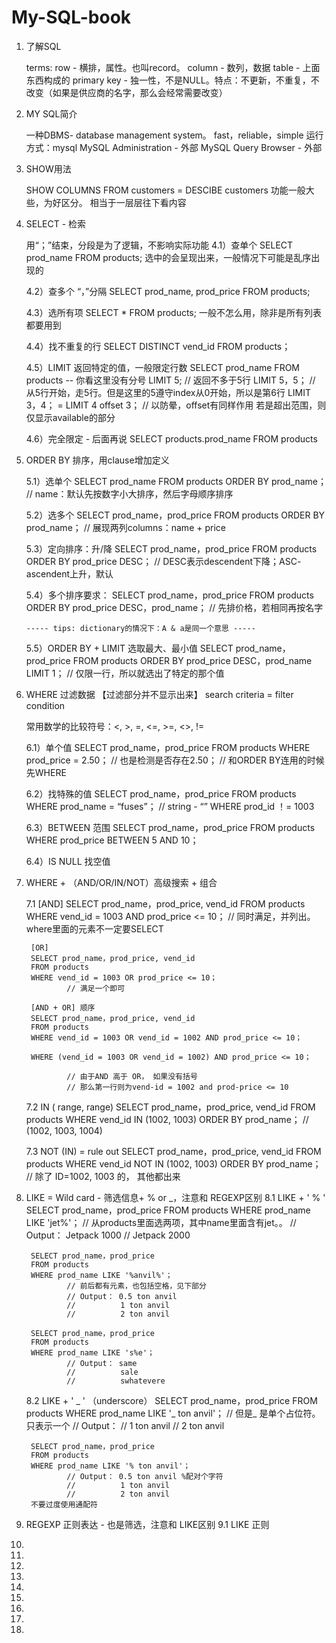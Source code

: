 # My-SQL-book

1. 了解SQL 

    terms: 
        row - 横排，属性。也叫record。
        column - 数列，数据
        table - 上面东西构成的
        primary key - 独一性，不是NULL。特点：不更新，不重复，不改变（如果是供应商的名字，那么会经常需要改变）
    
2. MY SQL简介 

    一种DBMS- database management system。
    fast，reliable，simple
    运行方式：mysql
            MySQL Administration - 外部
            MySQL Query Browser - 外部
            
3. SHOW用法 

    SHOW COLUMNS FROM customers  =  DESCIBE customers
    功能一般大些，为好区分。
    相当于一层层往下看内容

4. SELECT - 检索 

    用“；”结束，分段是为了逻辑，不影响实际功能
    4.1）查单个
        SELECT prod_name FROM products;
        选中的会呈现出来，一般情况下可能是乱序出现的
        
    4.2）查多个 “，”分隔
        SELECT prod_name, prod_price FROM products;
        
    4.3）选所有项
        SELECT * FROM products;
        一般不怎么用，除非是所有列表都要用到
        
    4.4）找不重复的行
        SELECT DISTINCT vend_id FROM products；
        
    4.5）LIMIT 返回特定的值，一般限定行数
        SELECT prod_name FROM products        -- 你看这里没有分号
        LIMIT 5;          // 返回不多于5行
        LIMIT 5，5；      // 从5行开始，走5行。但是这里的5遵守index从0开始，所以是第6行
        LIMIT 3，4； = LIMIT 4 offset 3；     // 以防晕，offset有同样作用
          若是超出范围，则仅显示available的部分
        
    4.6）完全限定 - 后面再说
        SELECT products.prod_name FROM products 

5. ORDER BY 排序，用clause增加定义

    5.1）选单个
        SELECT prod_name FROM products
        ORDER BY prod_name；          // name：默认先按数字小大排序，然后字母顺序排序
        
    5.2）选多个
        SELECT prod_name，prod_price FROM products
        ORDER BY prod_name；          // 展现两列columns：name + price
    
    5.3）定向排序：升/降
        SELECT prod_name，prod_price FROM products
        ORDER BY prod_price DESC；   // DESC表示descendent下降；ASC- ascendent上升，默认
        
    5.4）多个排序要求：
        SELECT prod_name，prod_price FROM products
        ORDER BY prod_price DESC，prod_name；   // 先排价格，若相同再按名字
        
       ----- tips: dictionary的情况下：A & a是同一个意思 -----
        
    5.5）ORDER BY + LIMIT 选取最大、最小值
        SELECT prod_name，prod_price FROM products
        ORDER BY prod_price DESC，prod_name
        LIMIT 1；             // 仅限一行，所以就选出了特定的那个值 
    
6. WHERE 过滤数据 【过滤部分并不显示出来】  search criteria = filter condition
    
    常用数学的比较符号：<, >, =, <=, >=, <>, !=
    
    6.1）单个值 
        SELECT prod_name，prod_price FROM products
        WHERE prod_price = 2.50；    // 也是检测是否存在2.50；
                                     // 和ORDER BY连用的时候先WHERE
        
    6.2）找特殊的值
        SELECT prod_name，prod_price FROM products
        WHERE prod_name = “fuses”；  // string - “”
        WHERE prod_id ！= 1003 
        
    6.3）BETWEEN 范围
        SELECT prod_name，prod_price FROM products
        WHERE prod_price BETWEEN 5 AND 10；
        
    6.4）IS NULL 找空值
 
7. WHERE + （AND/OR/IN/NOT）高级搜索 + 组合

    7.1 [AND]
        SELECT prod_name，prod_price, vend_id
        FROM products
        WHERE vend_id = 1003 AND prod_price <= 10； 
                // 同时满足，并列出。 where里面的元素不一定要SELECT
        
        [OR]
        SELECT prod_name，prod_price, vend_id
        FROM products
        WHERE vend_id = 1003 OR prod_price <= 10； 
                // 满足一个即可
                
        [AND + OR] 顺序
        SELECT prod_name，prod_price, vend_id
        FROM products
        WHERE vend_id = 1003 OR vend_id = 1002 AND prod_price <= 10； 
        
        WHERE (vend_id = 1003 OR vend_id = 1002) AND prod_price <= 10； 
        
                // 由于AND 高于 OR， 如果没有括号
                // 那么第一行则为vend-id = 1002 and prod-price <= 10  
                
    7.2 IN ( range, range)
        SELECT prod_name，prod_price, vend_id
        FROM products
        WHERE vend_id IN (1002, 1003)
        ORDER BY prod_name；     // (1002, 1003, 1004)
    
    7.3 NOT (IN) = rule out
        SELECT prod_name，prod_price, vend_id
        FROM products
        WHERE vend_id NOT IN (1002, 1003)
        ORDER BY prod_name；     // 除了 ID=1002, 1003 的， 其他都出来
        
    
8. LIKE = Wild card - 筛选信息+ % or _，注意和 REGEXP区别
    8.1 LIKE + ' % '
        SELECT prod_name，prod_price
        FROM products
        WHERE prod_name LIKE 'jet%'；
                // 从products里面选两项，其中name里面含有jet。。
                // Output： Jetpack 1000
                //          Jetpack 2000
            
        SELECT prod_name，prod_price
        FROM products
        WHERE prod_name LIKE '%anvil%'；
                // 前后都有元素，也包括空格，见下部分
                // Output： 0.5 ton anvil
                //          1 ton anvil 
                //          2 ton anvil
        
        SELECT prod_name，prod_price
        FROM products
        WHERE prod_name LIKE 's%e'；
                // Output： same
                //          sale 
                //          swhatevere
    
    
    8.2 LIKE + ' _ ' （underscore）
        SELECT prod_name，prod_price
        FROM products
        WHERE prod_name LIKE '_ ton anvil'；
                // 但是_ 是单个占位符。只表示一个
                // Output： 
                //          1 ton anvil 
                //          2 ton anvil
        
        SELECT prod_name，prod_price
        FROM products
        WHERE prod_name LIKE '% ton anvil'；
                // Output： 0.5 ton anvil %配对个字符
                //          1 ton anvil 
                //          2 ton anvil
        不要过度使用通配符

9. REGEXP 正则表达 - 也是筛选，注意和 LIKE区别
    9.1 LIKE 正则

10. 

11.

12.

13.

14.

15.

16.

17.

18. 
